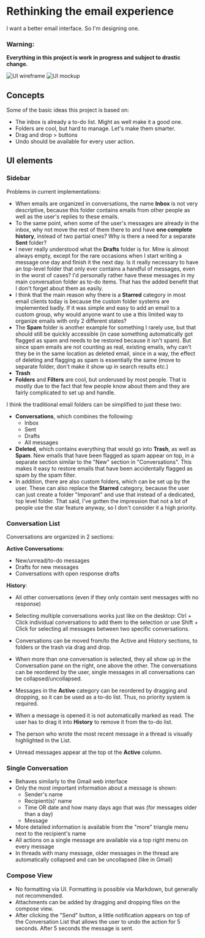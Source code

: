 # Rethinking the email experience

I want a better email interface. So I'm designing one.

### Warning:
__Everything in this project is work in progress and subject to drastic change.__

![UI wireframe](https://raw.github.com/bertob/mail/master/export/main_window.png)
![UI mockup](https://raw.github.com/bertob/mail/master/mockup.svg)

## Concepts

Some of the basic ideas this project is based on:

* The inbox is already a to-do list. Might as well make it a good one.
* Folders are cool, but hard to manage. Let's make them smarter.
* Drag and drop > buttons
* Undo should be available for every user action.

## UI elements

### Sidebar

Problems in current implementations:
* When emails are organized in conversations, the name __Inbox__ is not very descriptive, because this folder contains emails from other people as well as the user's replies to these emails.
* To the same point, when some of the user's messages are already in the inbox, why not move the rest of them there to and have __one complete history__, instead of two partial ones? Why is there a need for a separate __Sent__ folder?
* I never really understood what the __Drafts__ folder is for. Mine is almost always empty, except for the rare occasions when I start writing a message one day and finish it the next day. Is it really necessary to have an top-level folder that only ever contains a handful of messages, even in the worst of cases? I'd personally rather have these messages in my main conversation folder as to-do items. That has the added benefit that I don't forget about them as easily.
* I think that the main reason why there is a __Starred__ category in most email clients today is because the custom folder systems are implemented badly. If it was simple and easy to add an email to a custom group, why would anyone want to use a this limited way to organize emails with only 2 different states?
* The __Spam__ folder is another example for something I rarely use, but that should still be quickly accessible (in case something automatically got flagged as spam and needs to be restored because it isn't spam). But since spam emails are not counting as real, existing emails, why can't they be in the same location as deleted email, since in a way, the effect of deleting and flagging as spam is essentially the same (move to separate folder, don't make it show up in search results etc.)
* __Trash__
* __Folders__  and __Filters__ are cool, but underused by most people. That is mostly due to the fact that few people know about them and they are fairly complicated to set up and handle.

I think the traditional email folders can be simplified to just these two:
* __Conversations__, which combines the following:
	* Inbox
	* Sent
	* Drafts
	* All messages
* __Deleted__, which contains everything that would go into __Trash__, as well as __Spam__. New emails that have been flagged as spam appear on top, in a separate section similar to the "New" section in "Conversations". This makes it easy to restore emails that have been accidentally flagged as spam by the spam filter.
* In addition, there are also custom folders, which can be set up by the user. These can also replace the __Starred__ category, because the user can just create a folder "Imporant" and use that instead of a dedicated, top level folder. That said, I've gotten the impression that not a lot of people use the star feature anyway, so I don't consider it a high priority.

### Conversation List

Conversations are organized in 2 sections:

__Active Conversations__:
* New/unread/to-do messages
* Drafts for new messages
* Conversations with open response drafts

__History__:
* All other conversations (even if they only contain sent messages with no response)

* Selecting multiple conversations works just like on the desktop: Ctrl + Click individual conversations to add them to the selection or use Shift + Click for selecting all messages between two specific conversations.
* Conversations can be moved from/to the Active and History sections, to folders or the trash via drag and drop.
* When more than one conversation is selected, they all show up in the Conversation pane on the right, one above the other. The conversations can be reordered by the user, single messages in all conversations can be collapsed/uncollapsed.
* Messages in the __Active__ category can be reordered by dragging and dropping, so it can be used as a to-do list. Thus, no priority system is required.
* When a message is opened it is not automatically marked as read. The user has to drag it into __History__ to remove it from the to-do list.
* The person who wrote the most recent message in a thread is visually highlighted in the List.
* Unread messages appear at the top ot the __Active__ column.


### Single Conversation

* Behaves similarly to the Gmail web interface
* Only the most important information about a message is shown:
	* Sender's name
	* Recipient(s)' name
	* Time OR date and how many days ago that was (for messages older than a day)
	* Message
* More detailed information is available from the "more" triangle menu next to the recipient's name
* All actions on a single message are available via a top right menu on every message
* In threads with many message, older messages in the thread are automatically collapsed and can be uncollapsed (like in Gmail)

### Compose View

* No formatting via UI. Formatting is possible via Markdown, but generally not recommended.
* Attachments can be added by dragging and dropping files on the compose view.
* After clicking the "Send" button, a little notification appears on top of the Conversation List that allows the user to undo the action for 5 seconds. After 5 seconds the message is sent.


